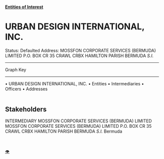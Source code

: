 #### [Entities of Interest](/list.html)
<link rel="stylesheet" type="text/css" href="../../assets/style.css">

<style>
body{background-image:url("http://eoi-graphs.s3-website-eu-west-1.amazonaws.com/URBAN_DESIGN_INTERNATIONAL,_INC..png");background-repeat: no-repeat;background-size: contain;}
.markdown>p>span{background-color: white;}
</style>

# URBAN DESIGN INTERNATIONAL, INC.
<span>Status: Defaulted
Address: MOSSFON CORPORATE SERVICES (BERMUDA) LIMITED P.O. BOX CR 35 CRAWL CRBX HAMILTON PARISH BERMUDA *S.I.*
</span>

---



<div class="legend">
Graph Key
<hr>
<span class="focus">• URBAN DESIGN INTERNATIONAL, INC.</span>
<span class="entity">• Entities</span>
<span class="intermediary">• Intermediaries</span>
<span class="officer">• Officers</span>
<span class="address">• Addresses</span>
</div><br>


## Stakeholders
<span>INTERMEDIARY
MOSSFON CORPORATE SERVICES (BERMUDA) LIMITED
MOSSFON CORPORATE SERVICES (BERMUDA) LIMITED P.O. BOX CR 35 CRAWL CRBX HAMILTON PARISH BERMUDA *S.I.*
Bermuda
</span>


<br><br><a class="contribute_button" href="Readme.md">👁</a>